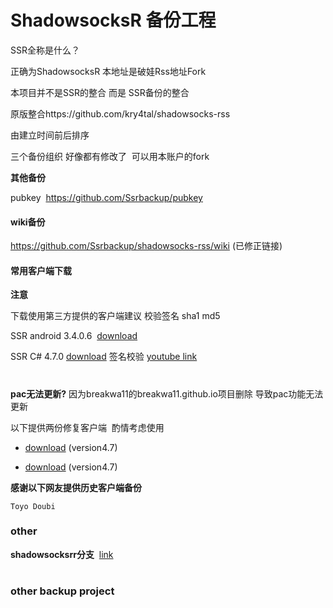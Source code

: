<h1>ShadowsocksR 备份工程</h1>

SSR全称是什么？

正确为ShadowsocksR 
本地址是破娃Rss地址Fork

本项目并不是SSR的整合 而是 SSR备份的整合

原版整合https://github.com/kry4tal/shadowsocks-rss

由建立时间前后排序
 
三个备份组织 好像都有修改了  可以用本账户的fork

**其他备份**

pubkey  https://github.com/Ssrbackup/pubkey

#### wiki备份

https://github.com/Ssrbackup/shadowsocks-rss/wiki  (已修正链接)

#### 常用客户端下载

**注意**

下载使用第三方提供的客户端建议 校验签名 sha1 md5

SSR android 3.4.0.6  [download](https://github.com/esdeathlove/panel-download/blob/master/ssr-android.apk?raw=true) 

SSR C# 4.7.0  [download](https://github.com/esdeathlove/panel-download/raw/master/ssr-win.7z) 签名校验 [youtube link](https://youtu.be/LLuUTQgEIJ4)
<h1></h1>
<b>pac无法更新?</b>  因为breakwa11的breakwa11.github.io项目删除 导致pac功能无法更新


以下提供两份修复客户端  酌情考虑使用

- [download](https://raw.githubusercontent.com/Ssrbackup/shadowsocks-rss/master/Revision/ShadowsocksR.zip) (version4.7)

- [download](https://raw.githubusercontent.com/Ssrbackup/shadowsocks-rss/master/Revision/shadowsocksR.zip) (version4.7)

**感谢以下网友提供历史客户端备份**

```Toyo Doubi```

### other

**shadowsocksrr分支**  [link](https://github.com/shadowsocksrr)
<h1></h1>

### other backup project
